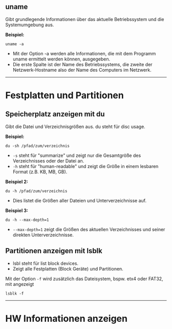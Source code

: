 
## uname

Gibt grundlegende Informationen über das aktuelle Betriebssystem und die Systemumgebung aus.

**Beispiel:** 

```shell
uname -a
```

- Mit der Option -a werden alle Informationen, die mit dem Programm uname ermittelt werden können, ausgegeben.
- Die erste Spalte ist der Name des Betriebssystems, die zweite der Netzwerk-Hostname also der Name des Computers im Netzwerk.

---

# Festplatten und Partitionen

## Speicherplatz anzeigen mit du

Gibt die Datei und Verzeichnisgrößen aus. du steht für disc usage.

**Beispiel:**

```shell
du -sh /pfad/zum/verzeichnis
```

- `-s` steht für "summarize" und zeigt nur die Gesamtgröße des Verzeichnisses oder der Datei an.
- `-h` steht für "human-readable" und zeigt die Größe in einem lesbaren Format (z.B. KB, MB, GB).

**Beispiel 2:**

```shell
du -h /pfad/zum/verzeichnis
```

- Dies listet die Größen aller Dateien und Unterverzeichnisse auf.

**Beispiel 3:**

```shell
du -h --max-depth=1
```

- `--max-depth=1` zeigt die Größen des aktuellen Verzeichnisses und seiner direkten Unterverzeichnisse.


## Partitionen anzeigen mit lsblk

- lsbl steht für list block devices.
- Zeigt alle Festplatten (Block Geräte) und Partitionen.

Mit der Option `-f` wird zusätzlich das Dateisystem, bspw. etx4 oder FAT32, mit angezeigt
```shell
lsblk -f
```


---


# HW Informationen anzeigen

